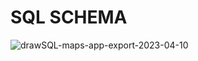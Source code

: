 # SQL SCHEMA

![drawSQL-maps-app-export-2023-04-10](https://user-images.githubusercontent.com/114510052/230987540-2e7e0369-60ab-4bbe-a561-4c2df926332e.png)
